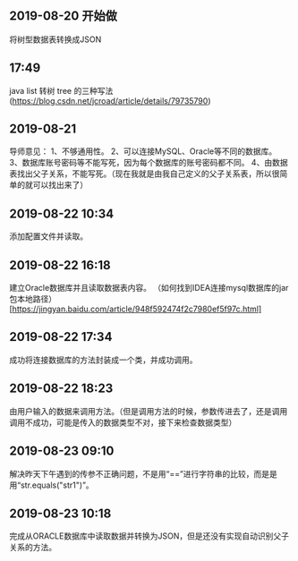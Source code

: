 ## 2019-08-20 开始做
将树型数据表转换成JSON
## 17:49 
java list 转树 tree 的三种写法(https://blog.csdn.net/jcroad/article/details/79735790)
## 2019-08-21
导师意见：
1、不够通用性。
2、可以连接MySQL、Oracle等不同的数据库。
3、数据库账号密码等不能写死，因为每个数据库的账号密码都不同。
4、由数据表找出父子关系，不能写死。（现在我就是由我自己定义的父子关系表，所以很简单的就可以找出来了）
## 2019-08-22 10:34 
添加配置文件并读取。
## 2019-08-22 16:18
建立Oracle数据库并且读取数据表内容。
（如何找到IDEA连接mysql数据库的jar包本地路径）[https://jingyan.baidu.com/article/948f592474f2c7980ef5f97c.html]
## 2019-08-22 17:34
成功将连接数据库的方法封装成一个类，并成功调用。
## 2019-08-22 18:23
由用户输入的数据来调用方法。（但是调用方法的时候，参数传进去了，还是调用调用不成功，可能是传入的数据类型不对，接下来检查数据类型）
## 2019-08-23 09:10
解决昨天下午遇到的传参不正确问题，不是用“==”进行字符串的比较，而是是用“str.equals("str1")”。
## 2019-08-23 10:18
完成从ORACLE数据库中读取数据并转换为JSON，但是还没有实现自动识别父子关系的方法。